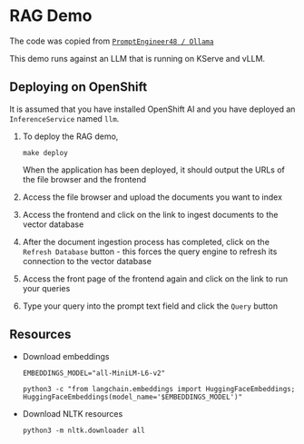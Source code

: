 # RAG Demo

The code was copied from [`PromptEngineer48 / Ollama`](https://github.com/PromptEngineer48/Ollama)

This demo runs against an LLM that is running on KServe and vLLM.

## Deploying on OpenShift

It is assumed that you have installed OpenShift AI and you have deployed an `InferenceService` named `llm`.

01. To deploy the RAG demo,

		make deploy

	When the application has been deployed, it should output the URLs of the file browser and the frontend

01. Access the file browser and upload the documents you want to index

01. Access the frontend and click on the link to ingest documents to the vector database

01. After the document ingestion process has completed, click on the `Refresh Database` button - this forces the query engine to refresh its connection to the vector database

01. Access the front page of the frontend again and click on the link to run your queries

01. Type your query into the prompt text field and click the `Query` button


## Resources

*   Download embeddings

		EMBEDDINGS_MODEL="all-MiniLM-L6-v2"

		python3 -c "from langchain.embeddings import HuggingFaceEmbeddings; HuggingFaceEmbeddings(model_name='$EMBEDDINGS_MODEL')"

*   Download NLTK resources

		python3 -m nltk.downloader all
